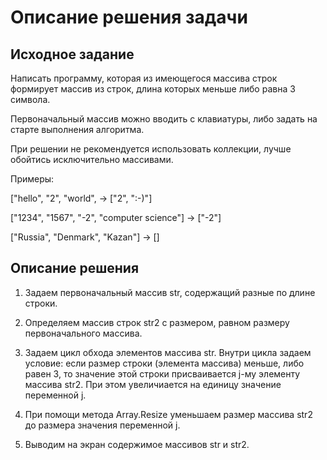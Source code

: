 # Описание решения задачи


## Исходное задание 

Написать программу, которая из имеющегося
массива строк формирует массив из строк, 
длина которых меньше либо равна 3 символа.

Первоначальный массив можно вводить с клавиатуры, либо задать на старте выполнения алгоритма.

При решении не рекомендуется использовать коллекции, лучше обойтись исключительно массивами.

Примеры:

["hello", "2", "world", -> ["2", ":-)"]

["1234", "1567", "-2", "computer science"] -> ["-2"]

["Russia", "Denmark", "Kazan"] -> []                                                   
## Описание решения
1.  Задаем первоначальный массив str, содержащий разные по длине строки.

2. Определяем массив строк str2 с размером, равном размеру первоначального массива.

3. Задаем цикл обхода элементов массива str.
Внутри цикла задаем условие: если размер строки (элемента массива) меньше, либо равен 3, то значение этой строки присваивается j-му элементу массива str2. При этом увеличиается на единицу значение переменной j.

4. При помощи метода Array.Resize уменьшаем размер массива str2 до размера значения переменной j.

5. Выводим на экран содержимое массивов str и str2. 


